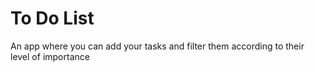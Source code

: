 # To Do List
 An app where you can add your tasks and filter them according to their level of importance
